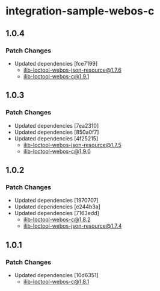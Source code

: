 # integration-sample-webos-c

## 1.0.4

### Patch Changes

- Updated dependencies [fce7199]
  - ilib-loctool-webos-json-resource@1.7.6
  - ilib-loctool-webos-c@1.9.1

## 1.0.3

### Patch Changes

- Updated dependencies [7ea2310]
- Updated dependencies [850a0f7]
- Updated dependencies [4f25215]
  - ilib-loctool-webos-json-resource@1.7.5
  - ilib-loctool-webos-c@1.9.0

## 1.0.2

### Patch Changes

- Updated dependencies [1970707]
- Updated dependencies [e244b3a]
- Updated dependencies [7163edd]
  - ilib-loctool-webos-c@1.8.2
  - ilib-loctool-webos-json-resource@1.7.4

## 1.0.1

### Patch Changes

- Updated dependencies [10d6351]
  - ilib-loctool-webos-c@1.8.1
